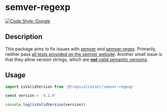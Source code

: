 # semver-regexp

[![Code Style: Google](https://img.shields.io/badge/code%20style-google-blueviolet.svg)](https://github.com/google/gts)

## Description

This package aims to fix issues with [semver](https://www.npmjs.com/package/semver) and [semver-regex](https://www.npmjs.com/package/semver-regex).
Primarily, neither pass [all tests provided on the semver website](https://regex101.com/r/vkijKf/1/).
Another small issue is that they allow version strings, which are [**not** valid semantic versions](https://semver.org/#is-v123-a-semantic-version).

## Usage

```javascript
import isValidVersion from '@tropicalraisel/semver-regexp'

const version = '4.2.0'

console.log(isValidVersion(version))
```
